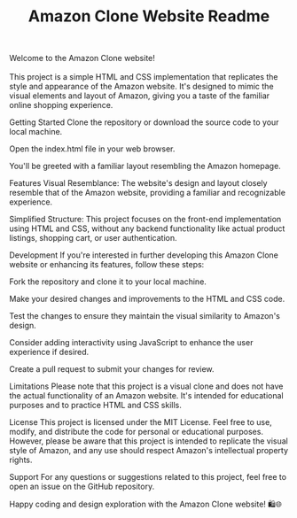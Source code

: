 <h1 align="center">Amazon Clone Website Readme</h1>
<br>

<p>Welcome to the Amazon Clone website!
  <br> <br>
  This project is a simple HTML and CSS implementation that replicates the style and appearance of the Amazon website. It's designed to mimic the visual elements and layout of Amazon, giving you a taste of the familiar online shopping experience.</p>

Getting Started
Clone the repository or download the source code to your local machine.

Open the index.html file in your web browser.

You'll be greeted with a familiar layout resembling the Amazon homepage.

Features
Visual Resemblance: The website's design and layout closely resemble that of the Amazon website, providing a familiar and recognizable experience.

Simplified Structure: This project focuses on the front-end implementation using HTML and CSS, without any backend functionality like actual product listings, shopping cart, or user authentication.

Development
If you're interested in further developing this Amazon Clone website or enhancing its features, follow these steps:

Fork the repository and clone it to your local machine.

Make your desired changes and improvements to the HTML and CSS code.

Test the changes to ensure they maintain the visual similarity to Amazon's design.

Consider adding interactivity using JavaScript to enhance the user experience if desired.

Create a pull request to submit your changes for review.

Limitations
Please note that this project is a visual clone and does not have the actual functionality of an Amazon website. It's intended for educational purposes and to practice HTML and CSS skills.

License
This project is licensed under the MIT License. Feel free to use, modify, and distribute the code for personal or educational purposes. However, please be aware that this project is intended to replicate the visual style of Amazon, and any use should respect Amazon's intellectual property rights.

Support
For any questions or suggestions related to this project, feel free to open an issue on the GitHub repository.

Happy coding and design exploration with the Amazon Clone website! 🛍️🌐
